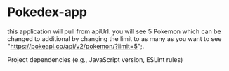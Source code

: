 # Pokedex-app
this application will pull from apiUrl.
you will see 5 Pokemon which can be changed to additional by changing the limit to as many as you want to see
            "https://pokeapi.co/api/v2/pokemon/?limit=5";.
            


Project dependencies (e.g., JavaScript version, ESLint rules)
